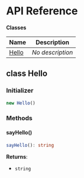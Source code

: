 # API Reference

**Classes**

Name|Description
----|-----------
[Hello](#projen-codegen-hello)|*No description*



## class Hello  <a id="projen-codegen-hello"></a>




### Initializer




```ts
new Hello()
```



### Methods


#### sayHello() <a id="projen-codegen-hello-sayhello"></a>



```ts
sayHello(): string
```


__Returns__:
* <code>string</code>



